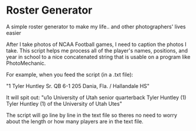 # Roster Generator
A simple roster generator to make my life.. and other photographers' lives easier

After I take photos of NCAA Football games, I need to caption the photos I take. This script helps me process all of the player's names, positions, and year in school to a nice concatenated string that is usable on a program like PhotoMechanic. 

For example, when you feed the script (in a .txt file):

"1	Tyler Huntley	Sr.	QB	6-1	205	Dania, Fla. / Hallandale HS"

It will spit out:
"u1o	University of Utah senior quarterback Tyler Huntley (1)	Tyler Huntley (1) of the University of Utah Utes"

The script will go line by line in the text file so theres no need to worry about the length or how many players are in the text file.
